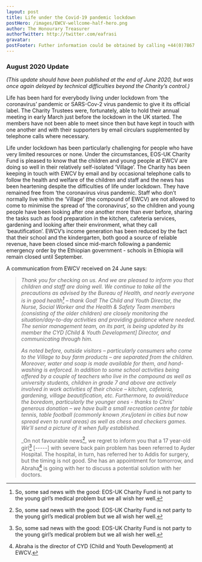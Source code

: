 ```yaml
---
layout: post
title: Life under the Covid-19 pandemic lockdown
postHero: /images/EWCV-wellcome-half-hero.png
author: The Honourary Treasurer
authorTwitter: http://twitter.com/eafrasi
gravatar:
postFooter: Futher information could be obtained by calling +44(0)7867 727445 or at <a href="mailto:eosukcharityfund@gmail.com">eosukcharityfund@gmail.com</a>
---
```


### August 2020 Update

_(This update should have been published at the end of June 2020, but was once again delayed by technical difficulties beyond the Charity’s control.)_

Life has been hard for everybody living under lockdown from ‘the coronavirus’  pandemic or SARS-Cov-2 virus pandemic to give it its official label. The Charity Trustees were, fortunately, able to hold their annual meeting in early March just before the lockdown in the UK started. The members have not been able to meet since then but have kept in touch with one another and with their supporters by email circulars supplemented by telephone calls where necessary.

Life under lockdown has been particularly challenging for people who have very limited resources or none. Under the circumstances, EOS-UK Charity Fund is pleased to know that the children and young people at EWCV are doing so well in their relatively self-isolated ‘Village’. The Charity has been keeping in touch with EWCV by email and by occasional telephone calls to follow the health and welfare of the children and staff and the news has been heartening despite the difficulties of life under lockdown. They have remained free from ‘the coronavirus virus pandemic. Staff who don’t normally live within the ‘Village’ (the compound of EWCV) are not allowed to come to minimise the spread of  ‘the coronavirus’, so the children and young people have been looking after one another more than ever before, sharing the tasks such as food preparation in the kitchen, cafeteria services, gardening and looking after their environment, what they call ‘beautification’. EWCV’s income generation has been reduced by the fact that their school and the kindergarten, both good a source of reliable revenue, have been closed since mid-march following a pandemic emergency order by the Ethiopian government - schools in Ethiopia will remain closed until September.

A communication from EWCV received on 24 June says:

>_Thank you for checking on us. And we are pleased to inform you that children and staff are doing well. We continue to take all the precautions as advised by the Bureau of Health, and nearly everyone is in good health[^1] – thank God! The Child and Youth Director, the Nurse, Social Worker and the Health & Safety Team members (consisting of the older children) are closely monitoring the situation/day-to-day activities and providing guidance where needed. The senior management team, on its part, is being updated by its member the CYD [Child & Youth Development] Director, and communicating through him._
>
>_As noted before, outside visitors – particularly consumers who come to the Village to buy farm products – are separated from the children. Moreover, water and soap is made available for them, and hand-washing is enforced. In addition to some school activities being offered by a couple of teachers who live in the compound as well as university students, children in grade 7 and above are actively involved in work activities of their choice – kitchen, cafeteria, gardening, village beautification, etc.
Furthermore, to avoid/reduce the boredom, particularly the younger ones -  thanks to Chris’ generous donation – we have built a small recreation centre for table tennis, table football (commonly known ጆተኒ/joteni in cities but now spread even to rural areas) as well as chess and checkers games. We’ll send a picture of it when fully established._
>
>_On not favourable news[^1], we regret to inform you that a 17 year-old girl[^1] [-----] with severe back pain problem has been referred to Ayder Hospital. The hospital, in turn, has referred her to Addis for surgery, but the timing is not good. She has an appointment for tomorrow, and Abraha[^2] is going with her to discuss a potential solution with her doctors.


[^1]: So, some sad news with the good: EOS-UK Charity Fund is not party to the young girl’s medical problem but we all wish her well.
[^2]: Abraha is the director of CYD (Child and Youth Development) at EWCV.
